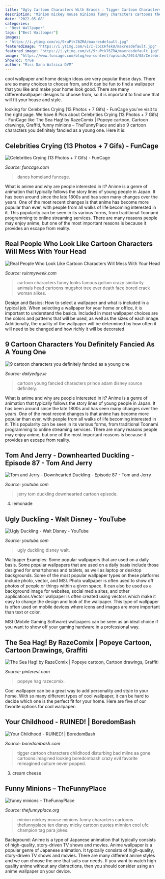 ```yaml
---
title: "Ugly Cartoon Characters With Braces : Tigger Cartoon Characters Childhood Disturbing Bad Milne Aa Gone Cartoons Imagined Looking Boredombash Crazy Evil Favorite Reimagined Culture Never Popped"
description: "Minion mickey mouse minions funny characters cartoons thefunnyplace ten disney micky cartoon quotes minnion cool ufc champion tag para jokes"
date: "2022-05-08"
categories:
- "Best Wallpaper"
tags: ["Best Wallpaper"]
images:
- "https://i.ytimg.com/vi/9ruPtk76ZRA/maxresdefault.jpg"
featuredImage: "https://i.ytimg.com/vi/I-lpCCHfek0/maxresdefault.jpg"
featured_image: "https://i.ytimg.com/vi/9ruPtk76ZRA/maxresdefault.jpg"
image: "https://www.funcage.com/blog/wp-content/uploads/2014/03/Celebrities-Crying-008.jpg"
ShowToc: true
author: "Miss Dana Watsica DVM"
---
```



cool wallpaper and home design ideas are very popular these days. There are so many choices to choose from, and it can be fun to find a wallpaper that you like and make your home look good. There are many differentwallpaper designs to choose from, so it is important to find one that will fit your house and style.

	

		
looking for Celebrities Crying (13 Photos + 7 Gifs) - FunCage you've visit to the right page. We have 8 Pics about Celebrities Crying (13 Photos + 7 Gifs) - FunCage like The Sea Hag! by RazeComix | Popeye cartoon, Cartoon drawings, Graffiti, funny minions – TheFunnyPlace and also 9 cartoon characters you definitely fancied as a young one. Here it is:
		
    
## Celebrities Crying (13 Photos + 7 Gifs) - FunCage

<img loading=lazy src="https://www.funcage.com/blog/wp-content/uploads/2014/03/Celebrities-Crying-008.jpg" onerror="this.onerror=null;this.src='https://tse4.mm.bing.net/th?id=OIP.sYun6JlDSpUbOg9VpzyMngHaEI&amp;pid=15.1';" alt="Celebrities Crying (13 Photos + 7 Gifs) - FunCage">

_Source: funcage.com_

>danes homeland funcage. 

	

What is anime and why are people interested in it?
Anime is a genre of animation that typically follows the story lines of young people in Japan. It has been around since the late 1800s and has seen many changes over the years. One of the most recent changes is that anime has become more popular than ever, with people from all walks of life becoming interested in it. This popularity can be seen in its various forms, from traditional Toonami programming to online streaming services. There are many reasons people may enjoy anime, but one of the most important reasons is because it provides an escape from reality.

    
## Real People Who Look Like Cartoon Characters Will Mess With Your Head

<img loading=lazy src="https://ruinmyweek.com/wp-content/uploads/2016/03/funny-photos-of-people-who-look-like-cartoons-gollum.jpg" onerror="this.onerror=null;this.src='https://tse2.mm.bing.net/th?id=OIP.u9rsrE1uc_gPY_319rmY-wHaEe&amp;pid=15.1';" alt="Real People Who Look Like Cartoon Characters Will Mess With Your Head">

_Source: ruinmyweek.com_

>cartoon characters funny looks famous gollum crazy similarity animals head cartoons mugshot tree ever death face bored crack woman alikes. 

	

Design and Basics: How to select a wallpaper and what is included in a typical job.
When selecting a wallpaper for your home or office, it is important to understand the basics. Included in most wallpaper choices are the colors and patterns that will be used, as well as the sizes of each image. Additionally, the quality of the wallpaper will be determined by how often it will need to be changed and how richly it will be decorated.

    
## 9 Cartoon Characters You Definitely Fancied As A Young One

<img loading=lazy src="https://img2.thejournal.ie/inline/3279216/original/?width=630&amp;version=3279216" onerror="this.onerror=null;this.src='https://tse3.mm.bing.net/th?id=OIP.smY0KhexfSd5JzocaEH3DAHaEc&amp;pid=15.1';" alt="9 cartoon characters you definitely fancied as a young one">

_Source: dailyedge.ie_

>cartoon young fancied characters prince adam disney source definitely. 

	

What is anime and why are people interested in it?
Anime is a genre of animation that typically follows the story lines of young people in Japan. It has been around since the late 1800s and has seen many changes over the years. One of the most recent changes is that anime has become more popular than ever, with people from all walks of life becoming interested in it. This popularity can be seen in its various forms, from traditional Toonami programming to online streaming services. There are many reasons people may enjoy anime, but one of the most important reasons is because it provides an escape from reality.

    
## Tom And Jerry - Downhearted Duckling - Episode 87 - Tom And Jerry

<img loading=lazy src="https://i.ytimg.com/vi/I-lpCCHfek0/maxresdefault.jpg" onerror="this.onerror=null;this.src='https://tse3.mm.bing.net/th?id=OIP.mJTReCL71zpBXXwXawQtagHaEK&amp;pid=15.1';" alt="Tom and Jerry - Downhearted Duckling - Episode 87 - Tom and Jerry">

_Source: youtube.com_

>jerry tom duckling downhearted cartoon episode. 

	

4. lemonade 

    
## Ugly Duckling - Walt Disney - YouTube

<img loading=lazy src="https://i.ytimg.com/vi/9ruPtk76ZRA/maxresdefault.jpg" onerror="this.onerror=null;this.src='https://tse4.mm.bing.net/th?id=OIP.DOAtc0WlgsLrODkq53ramAHaEK&amp;pid=15.1';" alt="Ugly Duckling - Walt Disney - YouTube">

_Source: youtube.com_

>ugly duckling disney walt. 

	

Wallpaper Examples: Some popular wallpapers that are used on a daily basis.
Some popular wallpapers that are used on a daily basis include those designed for smartphones and tablets, as well as laptop or desktop backgrounds. Some of the most popular wallpaper types on these platforms include photo, vector, and MSI. 
Photo wallpaper is often used to show off photos of people or things within a given space. It can also be used as a background image for websites, social media sites, and other applications.Vector wallpaper is often created using vectors which make it easy to change the design and look of the wallpaper. This type of wallpaper is often used on mobile devices where icons and images are more important than text or color. 

MSI (Mobile Gaming Software) wallpapers can be seen as an ideal choice if you want to show off your gaming hardware in a professional way.

    
## The Sea Hag! By RazeComix | Popeye Cartoon, Cartoon Drawings, Graffiti

<img loading=lazy src="https://i.pinimg.com/736x/86/30/88/863088f16df69259b2b9fbc531a8f9ad.jpg" onerror="this.onerror=null;this.src='https://tse2.mm.bing.net/th?id=OIP.WfATIkWl76LXPkaDH5BeLAHaKX&amp;pid=15.1';" alt="The Sea Hag! by RazeComix | Popeye cartoon, Cartoon drawings, Graffiti">

_Source: pinterest.com_

>popeye hag razecomix. 

	

Cool wallpaper can be a great way to add personality and style to your home. With so many different types of cool wallpaper, it can be hard to decide which one is the perfect fit for your home. Here are five of our favorite options for cool wallpaper: 

    
## Your Childhood - RUINED! | BoredomBash

<img loading=lazy src="http://boredombash.com/wp-content/uploads/2014/06/Tigger.jpg" onerror="this.onerror=null;this.src='https://tse2.mm.bing.net/th?id=OIP.2U6BxZbbINKH3YgGQfR-DgHaL8&amp;pid=15.1';" alt="Your Childhood - RUINED! | BoredomBash">

_Source: boredombash.com_

>tigger cartoon characters childhood disturbing bad milne aa gone cartoons imagined looking boredombash crazy evil favorite reimagined culture never popped. 

	

3. cream cheese 

    
## Funny Minions – TheFunnyPlace

<img loading=lazy src="https://thefunnyplace.org/wp-content/uploads/2015/03/Mickey-Mouse-Minion.jpg" onerror="this.onerror=null;this.src='https://tse4.mm.bing.net/th?id=OIP.On_J40bMVPnY-RitXX-NJwHaKw&amp;pid=15.1';" alt="funny minions – TheFunnyPlace">

_Source: thefunnyplace.org_

>minion mickey mouse minions funny characters cartoons thefunnyplace ten disney micky cartoon quotes minnion cool ufc champion tag para jokes. 

	

Background: Anime is a type of Japanese animation that typically consists of high-quality, story-driven TV shows and movies.
Anime wallpaper is a popular genre of Japanese animation. It typically consists of high-quality, story-driven TV shows and movies. There are many different anime styles and we can choose the one that suits our needs. If you want to watch high quality anime without any distractions, then you should consider using an anime wallpaper on your device.

